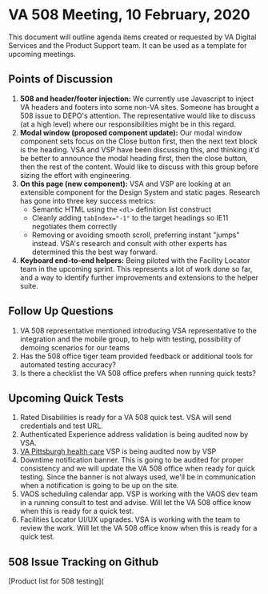 # VA 508 Meeting, 10 February, 2020

This document will outline agenda items created or requested by VA Digital Services and the Product Support team. It can be used as a template for upcoming meetings.

## Points of Discussion

1. **508 and header/footer injection:** We currently use Javascript to inject VA headers and footers into some non-VA sites. Someone has brought a 508 issue to DEPO's attention. The representative would like to discuss \(at a high level\) where our responsibilities might be in this regard.
2. **Modal window \(proposed component update\):** Our modal window component sets focus on the Close button first, then the next text block is the heading. VSA and VSP have been discussing this, and thinking it'd be better to announce the modal heading first, then the close button, then the rest of the content. Would like to discuss with this group before sizing the effort with engineering.
3. **On this page \(new component\):** VSA and VSP are looking at an extensible component for the Design System and static pages. Research has gone into three key success metrics:
   * Semantic HTML using the `<dl>` definition list construct
   * Cleanly adding `tabIndex="-1"` to the target headings so IE11 negotiates them correctly
   * Removing or avoiding smooth scroll, preferring instant "jumps" instead. VSA's research and consult with other experts has determined this the best way forward.
4. **Keyboard end-to-end helpers:** Being piloted with the Facility Locator team in the upcoming sprint. This represents a lot of work done so far, and a way to identify further improvements and extensions to the helper suite.

## Follow Up Questions

1. VA 508 representative mentioned introducing VSA representative to the integration and the mobile group, to help with testing, possibility of demoing scenarios for our teams
2. Has the 508 office tiger team provided feedback or additional tools for automated testing accuracy?
3. Is there a checklist the VA 508 office prefers when running quick tests?

## Upcoming Quick Tests

1. Rated Disabilities is ready for a VA 508 quick test. VSA will send credentials and test URL.
2. Authenticated Experience address validation is being audited now by VSA.
3. [VA Pittsburgh health care](https://staging.va.gov/pittsburgh-health-care/) VSP is being audited now by VSP
4. Downtime notification banner. This is going to be audited for proper consistency and we will update the VA 508 office when ready for quick testing. Since the banner is not always used, we'll be in communication when a notification is going to be up on the site.
5. VAOS scheduling calendar app. VSP is working with the VAOS dev team in a running consult to test and advise. Will let the VA 508 office know when this is ready for a quick test.
6. Facilities Locator UI/UX upgrades. VSA is working with the team to review the work.  Will let the VA 508 office know when this is ready for a quick test.

## 508 Issue Tracking on Github

\[Product list for 508 testing\]\(

